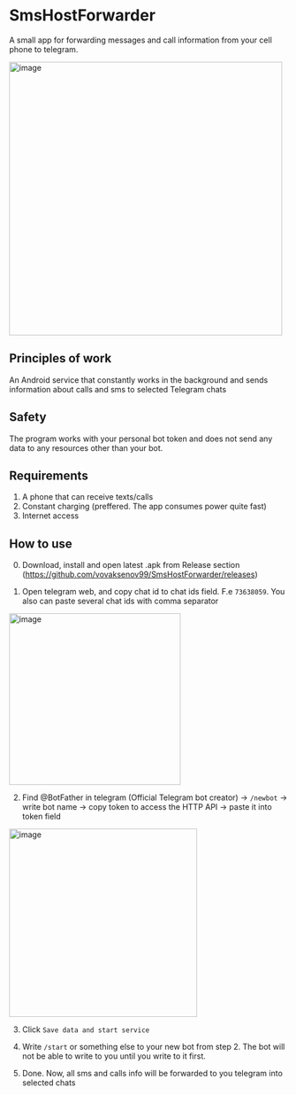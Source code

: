 # SmsHostForwarder

A small app for forwarding messages and call information from your cell phone to telegram.

<img width="494" alt="image" src="https://user-images.githubusercontent.com/13554528/233592639-782a1886-798b-4d20-b231-6e63a17d31d7.png">

## Principles of work

An Android service that constantly works in the background and sends information about calls and sms to selected Telegram chats

## Safety

The program works with your personal bot token and does not send any data to any resources other than your bot.

## Requirements

1. A phone that can receive texts/calls 
2. Constant charging (preffered. The app consumes power quite fast)
3. Internet access

## How to use

0. Download, install and open latest .apk from Release section (https://github.com/vovaksenov99/SmsHostForwarder/releases)

1. Open telegram web, and copy chat id to chat ids field. F.e `73638059`. You also can paste several chat ids with comma separator

<img width="310" alt="image" src="https://user-images.githubusercontent.com/13554528/233589841-4f0fa0ee-5d09-4e9a-a211-af9cdb3ed00a.png">

2. Find @BotFather in telegram (Official Telegram bot creator) -> `/newbot` -> write bot name -> copy token to access the HTTP API -> paste it into token field

<img width="340" alt="image" src="https://user-images.githubusercontent.com/13554528/233590803-e26225a0-1c76-4892-8953-7776355b6ec4.png">

3. Click `Save data and start service`

4. Write `/start` or something else to your new bot from step 2. The bot will not be able to write to you until you write to it first.

4. Done. Now, all sms and calls info will be forwarded to you telegram into selected chats
